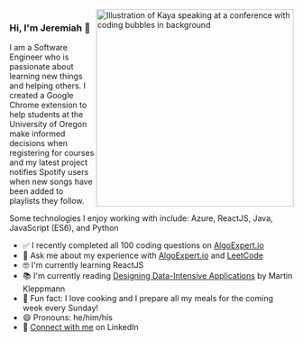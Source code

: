 
<img align="right" src="https://octodex.github.com/images/welcometocat.png" alt="Illustration of Kaya speaking at a conference with coding bubbles in background" width=350px height=350px/>

### Hi, I'm Jeremiah :wave:

I am a Software Engineer who is passionate about learning new things and helping others. I created a Google Chrome extension to help students at the University of Oregon make informed decisions when registering for courses and my latest project notifies Spotify users when new songs have been added to playlists they follow.

Some technologies I enjoy working with include: Azure, ReactJS, Java, JavaScript (ES6), and Python

- :white_check_mark: I recently completed all 100 coding questions on [AlgoExpert.io](https://www.algoexpert.io/questions)
- :thought_balloon: Ask me about my experience with [AlgoExpert.io](https://www.algoexpert.io/questions) and [LeetCode](https://leetcode.com/muggle-born/)
- :nerd_face: I'm currently learning ReactJS
- :books: I'm currently reading [Designing Data-Intensive Applications](https://www.oreilly.com/library/view/designing-data-intensive-applications/9781491903063/) by Martin Kleppmann
- :sushi: Fun fact: I love cooking and I prepare all my meals for the coming week every Sunday!
- :smile: Pronouns: he/him/his
- :bust_in_silhouette: [Connect with me](https://www.linkedin.com/in/jeremiah-clothier/) on LinkedIn
